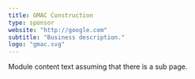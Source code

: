 ```yaml
---
title: GMAC Construction
type: sponsor
website: "http://google.com"
subtitle: "Business description."
logo: "gmac.svg"
---
```

Module content text assuming that there is a sub page.